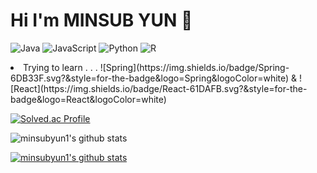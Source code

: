 # Hi I'm MINSUB YUN 🦊

![Java](https://img.shields.io/badge/Java-007396.svg?&style=for-the-badge&logo=Java&logoColor=white)
![JavaScript](https://img.shields.io/badge/JavaScript-F7DF1E.svg?&style=for-the-badge&logo=JavaScript&logoColor=white)
![Python](https://img.shields.io/badge/Python-3776AB.svg?&style=for-the-badge&logo=Python&logoColor=white)
![R](https://img.shields.io/badge/R-276DC3.svg?&style=for-the-badge&logo=R&logoColor=white)

<li>Trying to learn . . . ![Spring](https://img.shields.io/badge/Spring-6DB33F.svg?&style=for-the-badge&logo=Spring&logoColor=white) & ![React](https://img.shields.io/badge/React-61DAFB.svg?&style=for-the-badge&logo=React&logoColor=white)  </li>

[![Solved.ac Profile](http://mazassumnida.wtf/api/v2/generate_badge?boj=minsubyun1)](https://solved.ac/minsubyun1/)


![minsubyun1's github stats](https://github-readme-stats.vercel.app/api?username=minsubyun1&show_icons=true)


[![minsubyun1's github stats](https://github-readme-stats.vercel.app/api/top-langs/?username=minsubyun1&show_icons=true&hide_border=true&title_color=004386&icon_color=004386&layout=compact)](https://github.com/minsubyun1)

<!--
**minsubyun1/minsubyun1** is a ✨ _special_ ✨ repository because its `README.md` (this file) appears on your GitHub profile.

Here are some ideas to get you started:

- 🔭 I’m currently working on ...
- 🌱 I’m currently learning ...
- 👯 I’m looking to collaborate on ...
- 🤔 I’m looking for help with ...
- 💬 Ask me about ...
- 📫 How to reach me: ...
- 😄 Pronouns: ...
- ⚡ Fun fact: ...
-->
